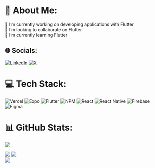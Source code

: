 # 💫 About Me:
🔭 I’m currently working on developing applications with Flutter<br>👯 I’m looking to collaborate on Flutter<br>🌱 I’m currently learning Flutter<br>


## 🌐 Socials:
[![LinkedIn](https://img.shields.io/badge/LinkedIn-%230077B5.svg?logo=linkedin&logoColor=white)](https://linkedin.com/in/firg28) [![X](https://img.shields.io/badge/X-black.svg?logo=X&logoColor=white)](https://x.com/firg28) 

# 💻 Tech Stack:
![Vercel](https://img.shields.io/badge/vercel-%23000000.svg?style=plastic&logo=vercel&logoColor=white) ![Expo](https://img.shields.io/badge/expo-1C1E24?style=plastic&logo=expo&logoColor=#D04A37) ![Flutter](https://img.shields.io/badge/Flutter-%2302569B.svg?style=plastic&logo=Flutter&logoColor=white) ![NPM](https://img.shields.io/badge/NPM-%23CB3837.svg?style=plastic&logo=npm&logoColor=white) ![React](https://img.shields.io/badge/react-%2320232a.svg?style=plastic&logo=react&logoColor=%2361DAFB) ![React Native](https://img.shields.io/badge/react_native-%2320232a.svg?style=plastic&logo=react&logoColor=%2361DAFB) ![Firebase](https://img.shields.io/badge/firebase-a08021?style=plastic&logo=firebase&logoColor=ffcd34) ![Figma](https://img.shields.io/badge/figma-%23F24E1E.svg?style=plastic&logo=figma&logoColor=white)
# 📊 GitHub Stats:
[![](https://visitcount.itsvg.in/api?id=jlreyna85&icon=0&color=3)](https://visitcount.itsvg.in)

![](https://github-readme-stats.vercel.app/api/top-langs/?username=jlreyna85&theme=react&hide_border=false&include_all_commits=false&count_private=true&layout=compact)
![](https://github-readme-stats.vercel.app/api?username=jlreyna85&theme=react&hide_border=false&include_all_commits=false&count_private=true)<br/>
![](https://github-readme-streak-stats.herokuapp.com/?user=jlreyna85&theme=react&hide_border=false)<br/>




<!-- Proudly created with GPRM ( https://gprm.itsvg.in ) -->
